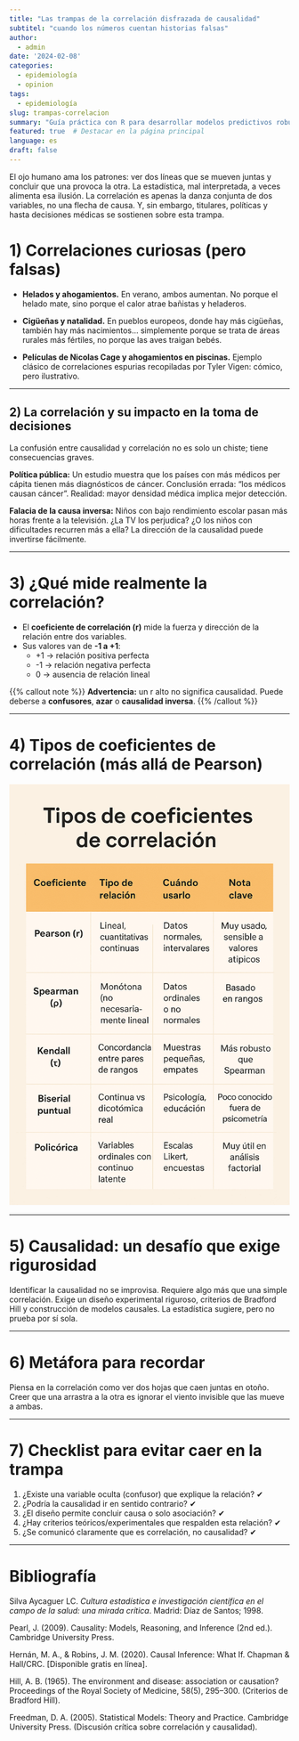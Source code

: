 ```yaml
---
title: "Las trampas de la correlación disfrazada de causalidad"
subtitel: "cuando los números cuentan historias falsas"
author:
  - admin
date: '2024-02-08'
categories:
  - epidemiología
  - opinion
tags:
  - epidemiología
slug: trampas-correlacion
summary: "Guía práctica con R para desarrollar modelos predictivos robustos en entornos clínicos, siguiendo la metodología de Steyerberg"
featured: true  # Destacar en la página principal
language: es
draft: false 
---
```


El ojo humano ama los patrones: ver dos líneas que se mueven juntas y concluir que una provoca la otra. La estadística, mal interpretada, a veces alimenta esa ilusión. La correlación es apenas la danza conjunta de dos variables, no una flecha de causa. Y, sin embargo, titulares, políticas y hasta decisiones médicas se sostienen sobre esta trampa.

# 1) Correlaciones curiosas (pero falsas)

- **Helados y ahogamientos.** En verano, ambos aumentan. No porque el helado mate, sino porque el calor atrae bañistas y heladeros.

- **Cigüeñas y natalidad.** En pueblos europeos, donde hay más cigüeñas, también hay más nacimientos… simplemente porque se trata de áreas rurales más fértiles, no porque las aves traigan bebés.

- **Películas de Nicolas Cage y ahogamientos en piscinas.** Ejemplo clásico de correlaciones espurias recopiladas por Tyler Vigen: cómico, pero ilustrativo.

---

## 2) La correlación y su impacto en la toma de decisiones

La confusión entre causalidad y correlación no es solo un chiste; tiene consecuencias graves.

**Política pública:** Un estudio muestra que los países con más médicos per cápita tienen más diagnósticos de cáncer. Conclusión errada: “los médicos causan cáncer”. Realidad: mayor densidad médica implica mejor detección.

**Falacia de la causa inversa:** Niños con bajo rendimiento escolar pasan más horas frente a la televisión. ¿La TV los perjudica? ¿O los niños con dificultades recurren más a ella? La dirección de la causalidad puede invertirse fácilmente.

---

# 3) **¿Qué mide realmente la correlación?**

- El **coeficiente de correlación (r)** mide la fuerza y dirección de la relación entre dos variables.  
- Sus valores van de **-1 a +1**:  
  - +1 → relación positiva perfecta  
  - -1 → relación negativa perfecta  
  - 0 → ausencia de relación lineal  

{{% callout note %}}
**Advertencia:** un r alto no significa causalidad. Puede deberse a **confusores**, **azar** o **causalidad inversa**.
{{% /callout %}}

  

---

# 4) Tipos de coeficientes de correlación (más allá de Pearson)

![](correlacion.png)

---

# 5) **Causalidad:** un desafío que exige rigurosidad

Identificar la causalidad no se improvisa. Requiere algo más que una simple correlación. Exige un diseño experimental riguroso, criterios de Bradford Hill y construcción de modelos causales. La estadística sugiere, pero no prueba por sí sola.

---

# 6) Metáfora para recordar

Piensa en la correlación como ver dos hojas que caen juntas en otoño. Creer que una arrastra a la otra es ignorar el viento invisible que las mueve a ambas.

---

# 7) Checklist para evitar caer en la trampa

1. ¿Existe una variable oculta (confusor) que explique la relación? ✔  
2. ¿Podría la causalidad ir en sentido contrario? ✔  
3. ¿El diseño permite concluir causa o solo asociación? ✔  
4. ¿Hay criterios teóricos/experimentales que respalden esta relación? ✔  
5. ¿Se comunicó claramente que es correlación, no causalidad? ✔  

---

# Bibliografía

Silva Aycaguer LC. *Cultura estadística e investigación científica en el campo de la salud: una mirada crítica*. Madrid: Díaz de Santos; 1998.  

Pearl, J. (2009). Causality: Models, Reasoning, and Inference (2nd ed.). Cambridge University Press.

Hernán, M. A., & Robins, J. M. (2020). Causal Inference: What If. Chapman & Hall/CRC. [Disponible gratis en línea].

Hill, A. B. (1965). The environment and disease: association or causation? Proceedings of the Royal Society of Medicine, 58(5), 295–300. (Criterios de Bradford Hill).

Freedman, D. A. (2005). Statistical Models: Theory and Practice. Cambridge University Press. (Discusión crítica sobre correlación y causalidad).

